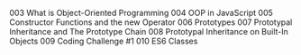 003 What is Object-Oriented Programming
004 OOP in JavaScript
005 Constructor Functions and the new Operator
006 Prototypes
007 Prototypal Inheritance and The Prototype Chain
008 Prototypal Inheritance on Built-In Objects
009 Coding Challenge #1
010 ES6 Classes